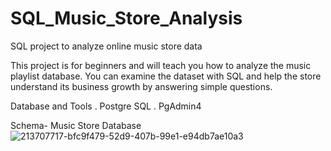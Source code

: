 # SQL_Music_Store_Analysis
SQL project to analyze online music store data

This project is for beginners and will teach you how to analyze the music playlist database. You can examine the dataset with SQL and help the store understand its business growth by answering simple questions.

Database and Tools
  . Postgre SQL
  . PgAdmin4

 Schema- Music Store Database 
 ![213707717-bfc9f479-52d9-407b-99e1-e94db7ae10a3](https://github.com/krathore97/SQL_Music_Store_Analysis/assets/49058422/cbdc47da-7ad8-4798-b04b-c8f94f6f8077)
